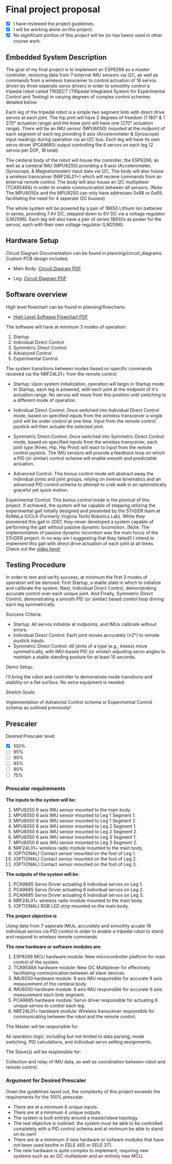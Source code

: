 # Final project proposal

- [x] I have reviewed the project guidelines.
- [x] I will be working alone on this project.
- [x] No significant portion of this project will be (or has been) used in other course work.

## Embedded System Description

The goal of my final project is to implement an ESP8266 as a master controller, receiving data from 7 external IMU sensors via I2C, as well as commands from a wireless transceiver to control actuation of 18 servos driven by three seperate servo drivers in order to smoothly control a tripedal robot called TRISECT (TRIpedal Integrated System for Experimental Control and Testing) in varying degrees of complex control schemes detailed below. 

Each leg of the tripedal robot is a simple two segment limb with direct drive servos at each joint. The hip joint will have 2 degrees of freedom (1 180° & 1 270° actuation range) and the knee joint will have one (270° actuation range). There will be an IMU sensor (MPU6050) mounted at the midpoint of each segment of each leg providing 6 axis (Accelerometer & Gyroscope) input readings during operation via an I2C bus. Each leg will have its own servo driver (PCA9685) output controlling the 6 servos on each leg (2 servos per DOF, 18 total). 

The centeral body of the robot will house the controller, the ESP8266, as well as a centeral IMU (MPU9250) providing a 9 axis (Accelerometer, Gyroscope, & Magnetomoeter) input data via I2C. The body will also house a wireless transceiver (NRF24L01+) which will recieve commands from an external remote control. The body will also house an I2C multiplexer (TCA9548A) in order to enable communication between all sensors. (Note: The MPU6050s and the MPU9250 can only have addresses 0x68 or 0x69, facilitating the need for 4 seperate I2C busses) 

The whole system will be powered by a pair of 18650 Lithium Ion batteries in series, providing 7.4V DC, stepped down to 6V DC via a voltage regulator (LM2596). Each leg will also have a pair of series 18650s as power for the servos, each with their own voltage regulator (LM2596).

## Hardware Setup

Circuit Diagram Documentation can be found in planning/circuit_diagrams. Custom PCB design included.

- Main Body: [Circuit Diagram PDF](circuit_diagrams/TRISECT_Main.PDF)

- Leg: [Circuit Diagram PDF](circuit_diagrams/TRISECT_Leg.PDF)

## Software overview

High level flowchart can be found in planning/flowcharts.

- [High Level Software Flowchart PDF](flowcharts/TRISECT_High_Level_Flowchart.pdf)

The software will have at minimum 3 modes of operation:

1.  Startup
2.  Individual Direct Control
3.  Symmetric Direct Control
4.  Advanced Control
5.  Experimental Control

The system transitions between modes based on specific commands received via the NRF24L01+ from the remote control.

- Startup: Upon system initialization, operation will begin in Startup mode. In Startup, each leg is powered, with each joint at the midpoint of it's actuation range. No servos will move from this position until switching to a different mode of operation.

- Individual Direct Control: Once switched into Individual Direct Control mode, based on specified inputs from the wireless transceiver a single joint will be under control at one time. Input from the remote control joystick will then actuate the selected joint.

- Symmetric Direct Control: Once switched into Symmetric Direct Control mode, based on specified inputs from the wireless transceiver, each joint type (Knee, Hip, Hip Pivot) will react to input from the remote control joystick. The IMU sensors will provide a feedback loop on which a PID (or similar) control scheme will enable smooth and predictable actuation.

- Advanced Control: This bonus control mode will abstract away the individual joints and joint groups, relying on inverse kinematics and an advanced PID control schema to attempt to crab walk in an optimistically graceful yet quick motion.

Experimental Control: This bonus control mode is the pinnical of this project. If achieved, the system will be capable of stepping utilizing the experimental gait initially designed and presented by the STriDER team at RoMeLa (UCLA (Formerly Virginia Tech) Robotics Lab). While they pioneered this gait in 2007, they never developed a system capable of performing the gait without passive dynamic locomotion. (Note: The implementation of passive dynamic locomtion was the main focus of the STriDER project. In no way am I suggesting that they failed!) I intend to implement this gait with direct drive actuation of each joint at all times. Check out the [video here!](https://youtu.be/7XsaJwKKBYo?si=tUSaFY6jGtXLBAKC "STriDER")

## Testing Procedure

In order to test and verify success, at minimum the first 3 modes of operation will be demoed. First Startup, a stable state in which to initialize and calibrate the system. Next, Individual Direct Control, demonstrating accurate control over each unique joint. And Finally, Symmetric Direct Control, demonstrating a smooth PID (or similar) based control loop driving each leg symmetrically.

Success Criteria:

- Startup: All servos initialize at midpoints, and IMUs calibrate without errors.
- Individual Direct Control: Each joint moves accurately (±2°) to remote joystick inputs.
- Symmetric Direct Control: All joints of a type (e.g., knees) move symmetrically, with IMU-based PID (or similar) adjusting servo angles to maintain a stable standing posture for at least 10 seconds.

Demo Setup:

I'll bring the robot and controller to demonstrate mode transitions and stability on a flat surface. No extra equipment is needed.

Stretch Goals:

Implementation of Advanced Control schema or Experimental Control schema as outlined previously!

## Prescaler

Desired Prescaler level: 

- [x] 100%
- [ ] 95% 
- [ ] 90% 
- [ ] 85% 
- [ ] 80% 
- [ ] 75% 

### Prescalar requirements 

**The inputs to the system will be:**
1.  MPU9250 9 axis IMU sensor mounted to the main body.
2.  MPU6050 6 axis IMU sensor mounted to Leg 1 Segment 1.
3.  MPU6050 6 axis IMU sensor mounted to Leg 1 Segment 2.
4.  MPU6050 6 axis IMU sensor mounted to Leg 2 Segment 1.
5.  MPU6050 6 axis IMU sensor mounted to Leg 2 Segment 2.
6.  MPU6050 6 axis IMU sensor mounted to Leg 3 Segment 1.
7.  MPU6050 6 axis IMU sensor mounted to Leg 3 Segment 2.
8.  NRF24L01+ wireless radio module mounted to the main body.
9.  (OPTIONAL) Contact sensor mounted on the foot of Leg 1.
10. (OPTIONAL) Contact sensor mounted on the foot of Leg 2.
11. (OPTIONAL) Contact sensor mounted on the foot of Leg 3.


**The outputs of the system will be:**
1.   PCA9685 Servo Driver actuating 6 individual servos on Leg 1.
2.   PCA9685 Servo Driver actuating 6 individual servos on Leg 2.
3.   PCA9685 Servo Driver actuating 6 individual servos on Leg 3.
4.   NRF24L01+ wireless radio module mounted to the main body.
5.   (OPTIONAL) RGB LED strip mounted on the main body.

**The project objective is**

Using data from 7 seperate IMUs, accurately and smoothly acuate 18 individual servos via PID control in order to enable a tripedal robot to stand and respond to wireless remote commands.

**The new hardware or software modules are:**
1. ESP8266 MCU hardware module: New microcontroller platform for main control of the system.
2. TCA9548A hardware module: New I2C Multiplexer for effectively facilitating communication between all slave devices.
3. IMU9250 hardware module: 9 axis IMU responsible for accurate 9 axis measurement of the centeral body.
4. IMU6050 hardware module: 6 axis IMU responsible for accurate 6 axis measurement each limb segment.
5. PCA9685 hardware module: Servo driver responsible for actuating 6 unique servos to control each leg.
6. NRF24L01+ hardware module: Wireless transceiver responsible for communicating between the robot and the remote control.

The Master will be responsible for:

All operation logic, including but not limited to data parsing, mode switching, PID calculations, and individual servo setting assignments.

The Slave(s) will be responsible for:

Collection and relay of IMU data, as well as coordination between robot and remote control.

### Argument for Desired Prescaler

Given the guidelines layed out, the complexity of this project exceeds the requirements for the 100% prescalar. 

- There are at a minimum 8 unique inputs. 
- There are at a minimum 4 unique outputs. 
- The system is built entirely around a master/slave topology. 
- The real objective is outlined: the system must be able to be controlled completely with a PID control schema and at minimum be able to stand on its own!
- There are at a mimimum 3 new hardware or sofware modules that have not been used beofre in EELE 465 or EELE 371. 
- The new hardware is quite complex to implement, requiring new systems such as an I2C multiplexer and an entirely new MCU.
